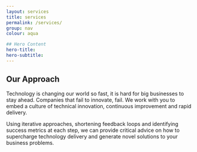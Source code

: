 ```yaml
---
layout: services
title: services
permalink: /services/
group: nav
colour: aqua

## Hero Content
hero-title:
hero-subtitle:
---
```


## Our Approach

Technology is changing our world so fast, it is hard for big businesses to stay ahead. Companies that fail to innovate, fail. We work with you to embed a culture of technical innovation, continuous improvement and rapid delivery.

Using iterative approaches, shortening feedback loops and identifying success metrics at each step, we can provide critical advice on how to supercharge technology delivery and generate novel solutions to your business problems.